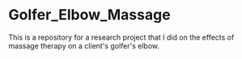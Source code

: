 # Golfer_Elbow_Massage
This is a repository for a research project that I did on the effects of massage therapy on a client's golfer's elbow.
